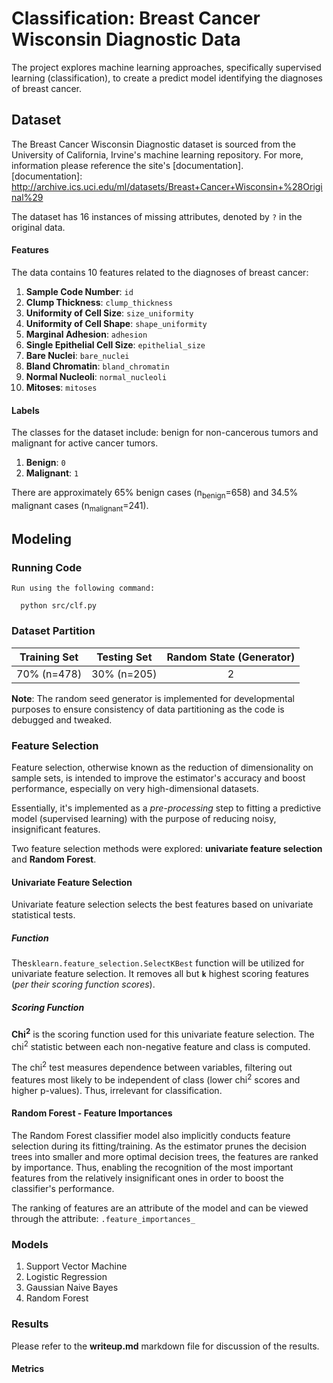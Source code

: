 # Classification: Breast Cancer Wisconsin Diagnostic Data
The project explores machine learning approaches, specifically supervised learning (classification), to create
a predict model identifying the diagnoses of breast cancer.

## Dataset
The Breast Cancer Wisconsin Diagnostic dataset is sourced from the University of California, Irvine's machine 
learning repository. For more, information please reference the site's [documentation].  
[documentation]: http://archive.ics.uci.edu/ml/datasets/Breast+Cancer+Wisconsin+%28Original%29

The dataset has 16 instances of missing attributes, denoted by `?` in the original data.  

#### Features
The data contains 10 features related to the diagnoses of breast cancer:
  1. **Sample Code Number**: `id`
  2. **Clump Thickness**: `clump_thickness`
  3. **Uniformity of Cell Size**: `size_uniformity`
  4. **Uniformity of Cell Shape**: `shape_uniformity`
  5. **Marginal Adhesion**: `adhesion`
  6. **Single Epithelial Cell Size**: `epithelial_size`
  7. **Bare Nuclei**: `bare_nuclei`
  8. **Bland Chromatin**: `bland_chromatin`
  9. **Normal Nucleoli**: `normal_nucleoli`
  10. **Mitoses**: `mitoses`


#### Labels
The classes for the dataset include: benign for non-cancerous tumors and malignant for active cancer tumors.
  1. **Benign**: `0`
  2. **Malignant**: `1`
  
There are approximately 65% benign cases (n<sub>benign</sub>=658) and 34.5% malignant cases (n<sub>malignant</sub>=241).
  

## Modeling
### Running Code
```
Run using the following command:
    
  python src/clf.py
```

### Dataset Partition
Training Set | Testing Set | Random State (Generator)
:---: | :---: | :---:
70% (n=478) | 30% (n=205) | 2

**Note**: The random seed generator is implemented for developmental purposes to ensure consistency of data partitioning
as the code is debugged and tweaked.

### Feature Selection
Feature selection, otherwise known as the reduction of dimensionality on sample sets, is intended to
improve the estimator's accuracy and boost performance, especially on very high-dimensional datasets.  

Essentially, it's implemented as a *pre-processing* step to fitting a predictive model (supervised learning) with the 
purpose of reducing noisy, insignificant features.

Two feature selection methods were explored: **univariate feature selection** and **Random Forest**.
#### Univariate Feature Selection
Univariate feature selection selects the best features based on univariate statistical tests.

##### Function
The`sklearn.feature_selection.SelectKBest` function will be utilized for univariate feature selection. It removes all but
**`k`** highest scoring features (*per their scoring function scores*).  

##### Scoring Function
**Chi<sup>2</sup>** is the scoring function used for this univariate feature selection. The chi<sup>2</sup> statistic 
 between each non-negative feature and class is computed.
 
 The chi<sup>2</sup> test measures dependence between variables, filtering out features most likely to be independent
 of class (lower chi<sup>2</sup> scores and higher p-values). Thus, irrelevant for classification.

#### Random Forest - Feature Importances
The Random Forest classifier model also implicitly conducts feature selection during its fitting/training. As the estimator
prunes the decision trees into smaller and more optimal decision trees, the features are ranked by importance. Thus, 
enabling the recognition of the most important features from the relatively insignificant ones in order to boost the 
classifier's performance.

The ranking of features are an attribute of the model and can be viewed through the attribute: `.feature_importances_`

### Models
1. Support Vector Machine
2. Logistic Regression
3. Gaussian Naive Bayes
4. Random Forest


### Results
Please refer to the **writeup.md** markdown file for discussion of the results.

#### Metrics

